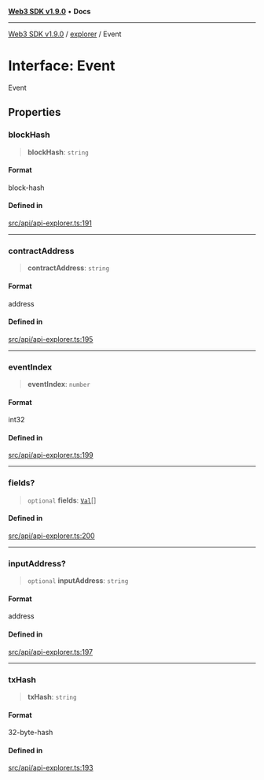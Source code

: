 [**Web3 SDK v1.9.0**](../../../README.md) • **Docs**

***

[Web3 SDK v1.9.0](../../../globals.md) / [explorer](../README.md) / Event

# Interface: Event

Event

## Properties

### blockHash

> **blockHash**: `string`

#### Format

block-hash

#### Defined in

[src/api/api-explorer.ts:191](https://github.com/Mystic-Nayy/alephium-web3/blob/ee41f5e0e7d7fb0b155fe62f05b2ac03772895ca/packages/web3/src/api/api-explorer.ts#L191)

***

### contractAddress

> **contractAddress**: `string`

#### Format

address

#### Defined in

[src/api/api-explorer.ts:195](https://github.com/Mystic-Nayy/alephium-web3/blob/ee41f5e0e7d7fb0b155fe62f05b2ac03772895ca/packages/web3/src/api/api-explorer.ts#L195)

***

### eventIndex

> **eventIndex**: `number`

#### Format

int32

#### Defined in

[src/api/api-explorer.ts:199](https://github.com/Mystic-Nayy/alephium-web3/blob/ee41f5e0e7d7fb0b155fe62f05b2ac03772895ca/packages/web3/src/api/api-explorer.ts#L199)

***

### fields?

> `optional` **fields**: [`Val`](../type-aliases/Val.md)[]

#### Defined in

[src/api/api-explorer.ts:200](https://github.com/Mystic-Nayy/alephium-web3/blob/ee41f5e0e7d7fb0b155fe62f05b2ac03772895ca/packages/web3/src/api/api-explorer.ts#L200)

***

### inputAddress?

> `optional` **inputAddress**: `string`

#### Format

address

#### Defined in

[src/api/api-explorer.ts:197](https://github.com/Mystic-Nayy/alephium-web3/blob/ee41f5e0e7d7fb0b155fe62f05b2ac03772895ca/packages/web3/src/api/api-explorer.ts#L197)

***

### txHash

> **txHash**: `string`

#### Format

32-byte-hash

#### Defined in

[src/api/api-explorer.ts:193](https://github.com/Mystic-Nayy/alephium-web3/blob/ee41f5e0e7d7fb0b155fe62f05b2ac03772895ca/packages/web3/src/api/api-explorer.ts#L193)

